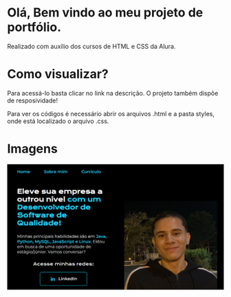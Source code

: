 # Olá, Bem vindo ao meu projeto de portfólio.

Realizado com auxílio dos cursos de HTML e CSS da Alura.

# Como visualizar?

Para acessá-lo basta clicar no link na descrição. O projeto também dispõe de resposividade!

Para ver os códigos é necessário abrir os arquivos .html e a pasta styles, onde está localizado o arquivo .css.

# Imagens

![Preview Portfólio](https://github.com/f3l1pe-augusto/portfolio/blob/main/assets/print.png?raw=true)
